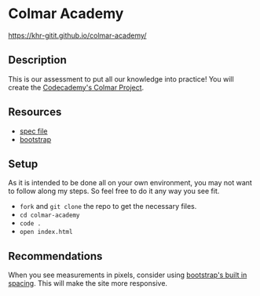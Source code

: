 # Colmar Academy
https://khr-gitit.github.io/colmar-academy/
## Description

This is our assessment to put all our knowledge into practice! You will create the [Codecademy's Colmar Project](https://www.codecademy.com/paths/learn-how-to-build-websites/tracks/learn-how-to-build-websites-capstone-project/modules/colmar-academy/projects/colmar-academy).

## Resources

- [spec file](https://content.codecademy.com/courses/freelance-1/capstone-2/colmar-academy-spec.png)
- [bootstrap](https://getbootstrap.com/)


## Setup

As it is intended to be done all on your own environment, you may not want to follow along my steps. So feel free to do it any way you see fit.

- `fork` and `git clone` the repo to get the necessary files. 
- `cd colmar-academy`
- `code .` 
- `open index.html`

## Recommendations

When you see measurements in pixels, consider using [bootstrap's built in spacing](https://getbootstrap.com/docs/5.0/utilities/spacing/). This will make the site more responsive.
